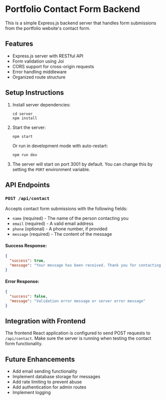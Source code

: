 # Portfolio Contact Form Backend

This is a simple Express.js backend server that handles form submissions from the portfolio website's contact form.

## Features

- Express.js server with RESTful API
- Form validation using Joi
- CORS support for cross-origin requests
- Error handling middleware
- Organized route structure

## Setup Instructions

1. Install server dependencies:
   ```
   cd server
   npm install
   ```

2. Start the server:
   ```
   npm start
   ```

   Or run in development mode with auto-restart:
   ```
   npm run dev
   ```

3. The server will start on port 3001 by default. You can change this by setting the `PORT` environment variable.

## API Endpoints

### `POST /api/contact`

Accepts contact form submissions with the following fields:

- `name` (required) - The name of the person contacting you
- `email` (required) - A valid email address
- `phone` (optional) - A phone number, if provided
- `message` (required) - The content of the message

#### Success Response:
```json
{
  "success": true,
  "message": "Your message has been received. Thank you for contacting us!"
}
```

#### Error Response:
```json
{
  "success": false,
  "message": "Validation error message or server error message"
}
```

## Integration with Frontend

The frontend React application is configured to send POST requests to `/api/contact`. Make sure the server is running when testing the contact form functionality.

## Future Enhancements

- Add email sending functionality
- Implement database storage for messages
- Add rate limiting to prevent abuse
- Add authentication for admin routes
- Implement logging
